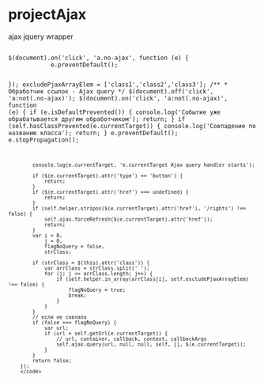 # projectAjax
ajax jquery wrapper

<code>
$(document).on('click', 'a.no-ajax', function (e) {
            e.preventDefault();

});
excludePjaxArrayElem = ['class1','class2','class3'];
        /**
         * Обработчик ссылок - Ajax query
         */
        $(document).off('click', 'a:not(.no-ajax)');
        $(document).on('click', 'a:not(.no-ajax)', function (e) {
            if (e.isDefaultPrevented()) {
                console.log('Событие уже обрабатывается другим обработчиком');
                return;
            }
            if (self.hasClassPrevented(e.currentTarget)) {
                console.log('Совпадение по названию класса');
                return;
            }
            e.preventDefault();
            e.stopPropagation();

            console.log(e.currentTarget, 'e.currentTarget Ajax query handler starts');

            if ($(e.currentTarget).attr('type') == 'button') {
                return;
            }
            if ($(e.currentTarget).attr('href') === undefined) {
                return;
            }
            if (self.helper.stripos($(e.currentTarget).attr('href'), '/rights') !== false) {
                self.ajax.forceRefresh($(e.currentTarget).attr('href'));
                return;
            }
            var i = 0,
                j = 0,
                flagNoQuery = false,
                strClass;

            if (strClass = $(this).attr('class')) {
                var arrClass = strClass.split(' ');
                for (j; j <= arrClass.length; j++) {
                    if (self.helper.in_array(arrClass[i], self.excludePjaxArrayElem) !== false) {
                        flagNoQuery = true;
                        break;
                    }
                }
            }
            // если не совпало
            if (false === flagNoQuery) {
                var url;
                if (url = self.getUrl(e.currentTarget)) {
                    // url, container, callback, context, callbackArgs
                    self.ajax.query(url, null, null, self, [], $(e.currentTarget));
                }
            }
            return false;
        });
        </code>
